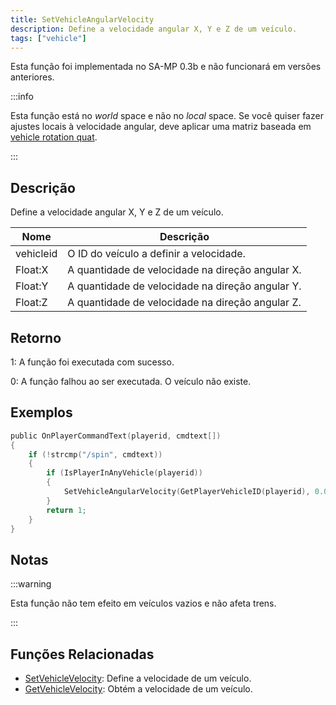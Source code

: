```yaml
---
title: SetVehicleAngularVelocity
description: Define a velocidade angular X, Y e Z de um veículo. 
tags: ["vehicle"]
---
```


Esta função foi implementada no SA-MP 0.3b e não funcionará em versões anteriores.

:::info

Esta função está no _world_ space e não no _local_ space. Se você quiser fazer ajustes locais à velocidade angular, deve aplicar uma matriz baseada em [vehicle rotation quat](GetVehicleRotationQuat).

:::

## Descrição

Define a velocidade angular X, Y e Z de um veículo.

| Nome      | Descrição                                           |
| --------- | --------------------------------------------------- |
| vehicleid | O ID do veículo a definir a velocidade.             |
| Float:X   | A quantidade de velocidade na direção angular X.    |
| Float:Y   | A quantidade de velocidade na direção angular Y.    |
| Float:Z   | A quantidade de velocidade na direção angular Z.    |

## Retorno

1: A função foi executada com sucesso.

0: A função falhou ao ser executada. O veículo não existe.

## Exemplos

```c
public OnPlayerCommandText(playerid, cmdtext[])
{
    if (!strcmp("/spin", cmdtext))
    {
        if (IsPlayerInAnyVehicle(playerid))
        {
            SetVehicleAngularVelocity(GetPlayerVehicleID(playerid), 0.0, 0.0, 2.0);
        }
        return 1;
    }
}
```

## Notas

:::warning

Esta função não tem efeito em veículos vazios e não afeta trens.

:::

## Funções Relacionadas

- [SetVehicleVelocity](SetVehicleVelocity.md): Define a velocidade de um veículo.
- [GetVehicleVelocity](GetVehicleVelocity.md): Obtém a velocidade de um veículo.
